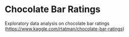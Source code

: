 # Chocolate Bar Ratings
 Exploratory data analysis on chocolate bar ratings (https://www.kaggle.com/rtatman/chocolate-bar-ratings)
